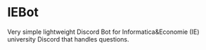 # IEBot
Very simple lightweight Discord Bot for Informatica&Economie (IE) university Discord that handles questions.
